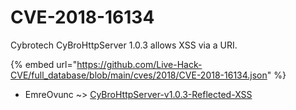 # CVE-2018-16134

Cybrotech CyBroHttpServer 1.0.3 allows XSS via a URI.

{% embed url="https://github.com/Live-Hack-CVE/full_database/blob/main/cves/2018/CVE-2018-16134.json" %}


* EmreOvunc ~> [CyBroHttpServer-v1.0.3-Reflected-XSS](https://www.alice-snow.ru/2018/database/cve-2018-16134/cybrohttpserver-v1.0.3-reflected-xss-emreovunc)